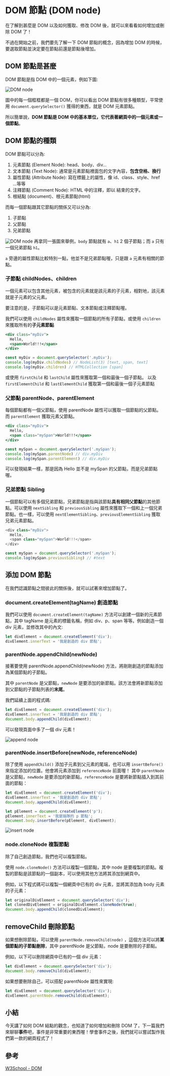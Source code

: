 # DOM 節點 (DOM node)
在了解到甚麼是 DOM 以及如何獲取、修改 DOM 後，就可以來看看如何增加或刪除 DOM 了！

不過在開始之前，我們要先了解一下 DOM 節點的概念，因為增加 DOM 的時候，要選取節點並決定要在節點前還是節點後增加。

## DOM 節點是甚麼
DOM 節點是指 DOM 中的一個元素，例如下圖:

![DOM node](images/DOMtree.jpg)

圖中的每一個框框都是一個 DOM，你可以看出 DOM 節點有很多種類型，平常使用 `document.querySelector()` 獲得的東西，就是 DOM 元素節點。

所以簡單說，**DOM 節點是 DOM 中的基本單位，它代表著網頁中的一個元素或一個節點**。

## DOM 節點的種類
DOM 節點可以分為:
1. 元素節點 (Element Node): head、body、div…
2. 文本節點 (Text Node): 通常是元素節點裡面包的文字內容，**包含空格、換行**
3. 屬性節點 (Attribute Node): 寫在標籤上的屬性，像 id、class、style、href ...等等
4. 注釋節點 (Comment Node):  HTML 中的注釋，即以 <!-- 開始、以 --> 結束的文字。
5. 根結點 (document)、根元素節點(html)


而每一個節點跟其它節點的關係又可以分為:
1. 子節點
2. 父節點
3. 兄弟節點

![DOM node](images/DOMtree.jpg)
再拿同一張圖來舉例，`body` 節點就有 `a`、`h1` 2 個子節點；而 `a` 只有一個兄弟節點 `h1`。

`a` 旁邊的屬性節點比較特別一點，他並不是兄弟節點喔，只是跟 `a` 元素有相關的節點。

### 子節點 childNodes、children
一個元素可以包含其他元素，被包含的元素就是該元素的子元素，相對地，該元素就是子元素的父元素。

要注意的是，子節點可以是元素節點、文本節點或注釋節點喔。

我們可以使用 `childNodes` 屬性來獲取一個節點的所有子節點，或使用 `children` 來獲取所有的**子元素節點**

```jsx
<div class="myDiv">
  Hello,
  <span>World!!!</span>
</div>

const myDiv = document.querySelector('.myDiv');
console.log(myDiv.childNodes) // NodeList(3) [text, span, text]
console.log(myDiv.children) // HTMLCollection [span]
```

或使用 `firstChild` 和 `lastChild` 屬性來獲取第一個和最後一個子節點。
以及 `firstElementChild` 和 `lastElementChild` 獲取第一個和最後一個子元素節點

### 父節點 parentNode、parentElement
每個節點都有一個父節點，使用 parentNode 屬性可以獲取一個節點的父節點。而 `parentElement` 獲取元素父節點。

```jsx
<div class="myDiv">
  Hello,
  <span class="mySpan">World!!!</span>
</div>

const mySpan = document.querySelector('.mySpan');
console.log(mySpan.parentNode) // div.myDiv
console.log(mySpan.parentElement) // div.myDiv
```
可以發現結果一樣，那是因為 Hello 並不是 mySpan 的父節點，而是兄弟節點喔。

### 兄弟節點 Sibling
一個節點可以有多個兄弟節點，兄弟節點是指與該節點**具有相同父節點**的其他節點。可以使用 `nextSibling` 和 `previousSibling` 屬性來獲取下一個和上一個兄弟節點。也一樣，可以使用 `nextElementSibling`、`previousElementSibling` 獲取兄弟元素節點。

```js
<div class="myDiv">
  Hello,
  <span class="mySpan">World!!!</span>
</div>

const mySpan = document.querySelector('.mySpan');
console.log(mySpan.previousSibling) // #text
```


## 添加 DOM 節點
在我們認識節點之間彼此的關係後，就可以試著來增加節點了。

### document.createElement(tagName) 創造節點
我們可以使用 `document.createElement(tagName)` 方法可以創建一個新的元素節點，其中 tagName 是元素的標籤名稱，例如 div、p、span 等等。例如創造一個 div 元素，並修改其中的內文:

```js
let divElement = document.createElement('div');
divElement.innerText = '我是創造的 div 節點';
```

### parentNode.appendChild(newNode)
接著要使用 parentNode.appendChild(newNode) 方法，將剛剛創造的節點添加為某個節點的子節點。

其中 `parentNode` 是父節點，`newNode` 是要添加的新節點。該方法會將新節點添加到父節點的子節點列表的**末尾**。

我們延續上面的程式碼:

```js
let divElement = document.createElement('div');
divElement.innerText = '我是創造的 div 節點';
document.body.appendChild(divElement);
```
可以發現頁面中多了一個 div 元素！

![append node](images/append-node.png)

### parentNode.insertBefore(newNode, referenceNode)
除了使用 `appendChild()` 添加子元素到父元素的尾端，也可以用 `insertBefore()` 來指定添加的位置。他會將元素添加到 `referenceNode` 前面喔！
其中 `parentNode` 是父節點，`newNode` 是要添加的新節點，`referenceNode` 是要將新節點插入到其前面的節點：

```js
let divElement = document.createElement('div');
divElement.innerText = '我是創造的 div 節點';
document.body.appendChild(divElement);

let pElement = document.createElement('p');
pElement.innerText = '我是插隊的 p 節點';
document.body.insertBefore(pElement, divElement);
```
![insert node](images/insert-node.png)

### node.cloneNode 複製節點
除了自己創造節點，我們也可以複製節點。

使用 `node.cloneNode()` 方法可以複製一個節點，其中 node 是要複製的節點。複製的節點是該節點的一個副本，可以使用其他方法將其添加到網頁中。

例如，以下程式碼可以複製一個網頁中已有的 div 元素，並將其添加為 body 元素的子元素：
```js
let originalDivElement = document.querySelector('div');
let clonedDivElement = originalDivElement.cloneNode(true);
document.body.appendChild(clonedDivElement);
```

## removeChild 刪除節點
如果想刪除節點，可以使用 `parentNode.removeChild(node)` ，這個方法可以將**某個節點的子節點刪除**，其中 parentNode 是父節點，node 是要刪除的子節點。

例如，以下可以刪除網頁中已有的一個 div 元素：
```js
let divElement = document.querySelector('div');
document.body.removeChild(divElement);
```
如果想要刪除自己，可以搭配 parentNode 屬性來實現:

```js
let divElement = document.querySelector('div');
divElement.parentNode.removeChild(divElement);
```

## 小結
今天講了如何 DOM 結點的觀念，也知道了如何增加和刪除 DOM 了，下一篇我們來聊聊**事件**吧，事件是非常重要的東西喔！學會事件之後，我們就可以嘗試製作我們第一款的網頁程式了！


## 參考
<a href="https://www.w3schools.com/js/js_htmldom.asp" target="_blank">W3School - DOM</a> 
